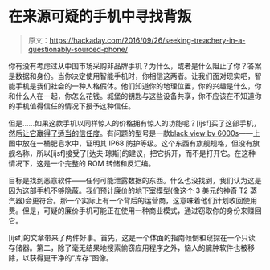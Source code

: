 # 在来源可疑的手机中寻找背叛

> 原文：<https://hackaday.com/2016/09/26/seeking-treachery-in-a-questionably-sourced-phone/>

你有没有考虑过从中国市场采购非品牌手机？为什么，或者是什么阻止了你？答案是数据和身份。当你决定使用智能手机时，你相信这两者。让我们面对现实吧，智能手机是我们社会的一种人格假体。他们知道你的地理位置，你的兴趣是什么，你和什么人在一起，你怎么花钱。城堡的钥匙与这些设备共享，你不应该在不知道你的手机值得信任的情况下授予这种信任。

但是……如果这款手机以同样惊人的价格拥有惊人的功能呢？[ijsf]买了这部手机，然后[让它赢得了适当的信任度](http://bitlog.it/re/dissecting-an-android-chinaphone/)。有问题的型号是一款[black view bv 6000s](http://www.blackview.hk/blackview-153/)——上图中放在一桶肥皂水中，证明其 IP68 防护等级。这个东西有旗舰规格，但没有旗舰名称，所以[ijsf]接受了[达夫·琼斯]的建议，把它拆开，而不是打开它。在这种情况下，这是一个完整的 ROM 转储和反汇编。

目标是找到恶意软件——任何可能泄露数据的东西。什么也没找到，我们认为这是因为这部手机不够隐蔽。我们预计廉价的地下室模型(像这个 3 美元的神奇 T2 蒸汽器)会更符合。那一个实际上有一个背后的运营商，这意味着他们计划收回使用费。但是，可疑的廉价手机可能正在使用一种商业模式，通过窃取你的身份来赚回它。

[ijsf]的文章带来了两件好事。首先，这是一个体面的指南倾倒和窥探在一个只读存储器。第二，除了毫无结果地搜索偷窃应用程序之外，恼人的臃肿软件也被移除，以获得更干净的“库存”图像。